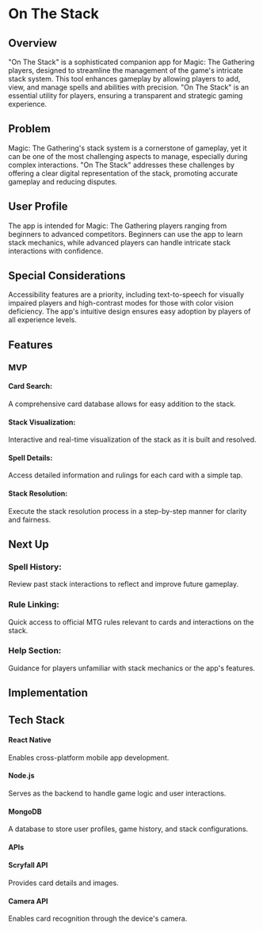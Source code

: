 # On The Stack

## Overview

"On The Stack" is a sophisticated companion app for Magic: The Gathering players, designed to streamline the management of the game's intricate stack system. This tool enhances gameplay by allowing players to add, view, and manage spells and abilities with precision. "On The Stack" is an essential utility for players, ensuring a transparent and strategic gaming experience.

## Problem

Magic: The Gathering's stack system is a cornerstone of gameplay, yet it can be one of the most challenging aspects to manage, especially during complex interactions. "On The Stack" addresses these challenges by offering a clear digital representation of the stack, promoting accurate gameplay and reducing disputes.

## User Profile

The app is intended for Magic: The Gathering players ranging from beginners to advanced competitors. Beginners can use the app to learn stack mechanics, while advanced players can handle intricate stack interactions with confidence.

## Special Considerations

Accessibility features are a priority, including text-to-speech for visually impaired players and high-contrast modes for those with color vision deficiency. The app's intuitive design ensures easy adoption by players of all experience levels.

## Features

### MVP

#### Card Search:
A comprehensive card database allows for easy addition to the stack.

#### Stack Visualization:
Interactive and real-time visualization of the stack as it is built and resolved.

#### Spell Details:
Access detailed information and rulings for each card with a simple tap.

#### Stack Resolution:
Execute the stack resolution process in a step-by-step manner for clarity and fairness.

## Next Up

### Spell History:
Review past stack interactions to reflect and improve future gameplay.

### Rule Linking:
Quick access to official MTG rules relevant to cards and interactions on the stack.

### Help Section:
Guidance for players unfamiliar with stack mechanics or the app's features.

## Implementation

## Tech Stack

#### React Native
Enables cross-platform mobile app development.

#### Node.js
Serves as the backend to handle game logic and user interactions.

#### MongoDB
A database to store user profiles, game history, and stack configurations.

#### APIs

#### Scryfall API
Provides card details and images.

#### Camera API
Enables card recognition through the device's camera.

##
